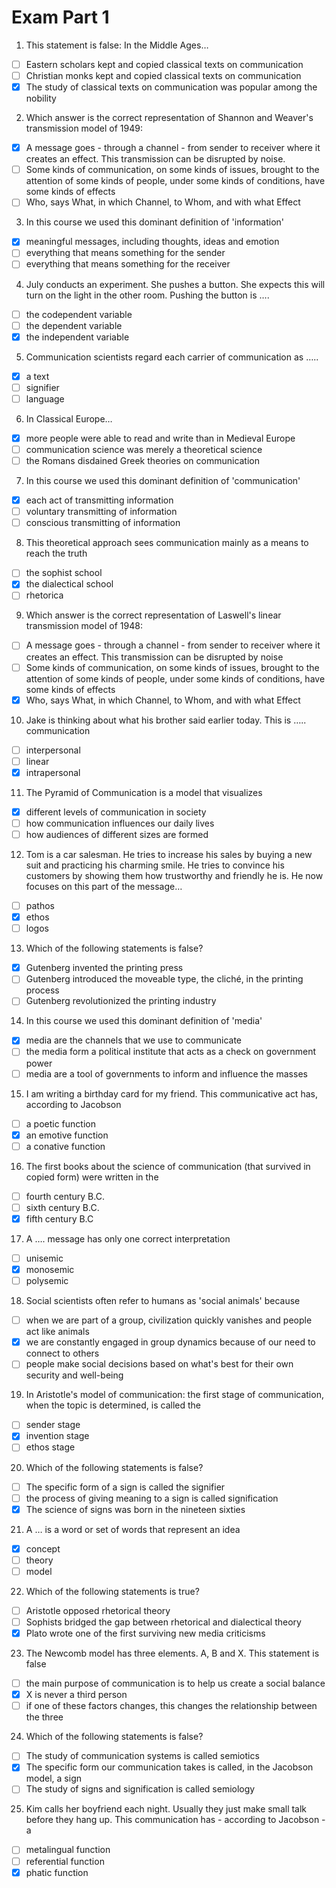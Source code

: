 # Exam Part 1

1. This statement is false: In the Middle Ages…

- [ ] Eastern scholars kept and copied classical texts on communication
- [ ] Christian monks kept and copied classical texts on communication
- [x] The study of classical texts on communication was popular among the nobility

2. Which answer is the correct representation of Shannon and Weaver's transmission model of 1949:

- [x] A message goes - through a channel - from sender to receiver where it creates an effect. This transmission can be disrupted by noise.
- [ ] Some kinds of communication, on some kinds of issues, brought to the attention of some kinds of people, under some kinds of conditions, have some kinds of effects
- [ ] Who, says What, in which Channel, to Whom, and with what Effect

3. In this course we used this dominant definition of 'information'

- [x] meaningful messages, including thoughts, ideas and emotion
- [ ] everything that means something for the sender
- [ ] everything that means something for the receiver

4. July conducts an experiment. She pushes a button. She expects this will turn on the light in the other room. Pushing the button is ….

- [ ] the codependent variable
- [ ] the dependent variable
- [x] the independent variable	

5. Communication scientists regard each carrier of communication as …..

- [x] a text
- [ ] signifier
- [ ] language

6. In Classical Europe…

- [x] more people were able to read and write than in Medieval Europe
- [ ] communication science was merely a theoretical science
- [ ] the Romans disdained Greek theories on communication

7. In this course we used this dominant definition of 'communication'

- [x] each act of transmitting information
- [ ] voluntary transmitting of information
- [ ] conscious transmitting of information

8. This theoretical approach sees communication mainly as a means to reach the truth

- [ ] the sophist school
- [x] the dialectical school
- [ ] rhetorica

9. Which answer is the correct representation of Laswell's linear transmission model of 1948:

- [ ] A message goes - through a channel - from sender to receiver where it creates an effect. This transmission can be disrupted by noise
- [ ] Some kinds of communication, on some kinds of issues, brought to the attention of some kinds of people, under some kinds of conditions, have some kinds of effects
- [x] Who, says What, in which Channel, to Whom, and with what Effect

10. Jake is thinking about what his brother said earlier today. This is ….. communication

- [ ] interpersonal
- [ ] linear
- [x] intrapersonal

11. The Pyramid of Communication is a model that visualizes

- [x] different levels of communication in society
- [ ] how communication influences our daily lives	
- [ ] how audiences of different sizes are formed

12. Tom is a car salesman. He tries to increase his sales by buying a new suit and practicing his charming smile. He tries to convince his customers by showing them how trustworthy and friendly he is. He now focuses on this part of the message…

- [ ] pathos
- [x] ethos
- [ ] logos

13. Which of the following statements is false?

- [x] Gutenberg invented the printing press
- [ ] Gutenberg introduced the moveable type, the cliché, in the printing process
- [ ] Gutenberg revolutionized the printing industry

14. In this course we used this dominant definition of 'media'

- [x] media are the channels that we use to communicate
- [ ] the media form a political institute that acts as a check on government power	
- [ ] media are a tool of governments to inform and influence the masses

15. I am writing a birthday card for my friend. This communicative act has, according to Jacobson

- [ ] a poetic function
- [x] an emotive function
- [ ] a conative function

16. The first books about the science of communication (that survived in copied form) were written in the

- [ ] fourth century B.C.	
- [ ] sixth century B.C.
- [x] fifth century B.C

17. A …. message has only one correct interpretation

- [ ] unisemic
- [x] monosemic
- [ ] polysemic

18. Social scientists often refer to humans as 'social animals' because

- [ ] when we are part of a group, civilization quickly vanishes and people act like animals
- [x] we are constantly engaged in group dynamics because of our need to connect to others
- [ ] people make social decisions based on what's best for their own security and well-being

19. In Aristotle's model of communication: the first stage of communication, when the topic is determined, is called the

- [ ] sender stage
- [x] invention stage
- [ ] ethos stage

20. Which of the following statements is false?

- [ ] The specific form of a sign is called the signifier
- [ ] the process of giving meaning to a sign is called signification
- [x] The science of signs was born in the nineteen sixties

21. A … is a word or set of words that represent an idea

- [x] concept
- [ ] theory
- [ ] model

22. Which of the following statements is true?

- [ ] Aristotle opposed rhetorical theory
- [ ] Sophists bridged the gap between rhetorical and dialectical theory
- [x] Plato wrote one of the first surviving new media criticisms

23. The Newcomb model has three elements. A, B and X. This statement is false

- [ ] the main purpose of communication is to help us create a social balance
- [x] X is never a third person
- [ ] if one of these factors changes, this changes the relationship between the three

24. Which of the following statements is false?

- [ ] The study of communication systems is called semiotics
- [x] The specific form our communication takes is called, in the Jacobson model, a sign
- [ ] The study of signs and signification is called semiology

25. Kim calls her boyfriend each night. Usually they just make small talk before they hang up. This communication has - according to Jacobson - a

- [ ] metalingual function
- [ ] referential function
- [x] phatic function
